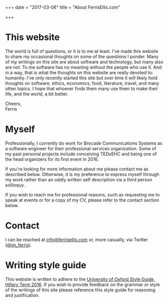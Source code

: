 +++
date = "2017-03-06"
title = "About FerrisEllis.com"

+++

# This website

The world is full of questions, or it is to me at least.
I've made this website to share my occasional thoughts on some of the questions I ponder.
Many of my writings on this site are about software and technology, but many also are not.
To me software has no meaning without the people who use it.
And in a way, that is what the thoughts on this website are really devoted to: humanity.
I've only recently started this site but over time it will likely hold thoughts on software, ethics, economics, food, literature, travel, and many other topics.
I hope that whoever finds them many use them to make their life, and the world, a bit better.

Cheers,<br>
Ferris


# Myself

Professionally, I currently do work for Brocade Communications Systems as a software engineer for their professional services organization.
Some of my past personal projects include conceiving TEDxEHC and being one of the head organizers for its first event in 2016.

If you're looking for more information about me please contact me as described below.
Otherwise, it is my preference to express myself through my work rather than an oddly written self description via a third person soliloquy.

If you wish to reach me for professional reasons, such as requesting me to speak at events or for a copy of my CV,  please refer to the contact section below.


# Contact

I can be reached at [info@ferrisellis.com](mailto:info@ferrisellis.com) or, more casually, via Twitter ([@im_ferris](https://twitter.com/im_ferris)).

# Writing style guide

This website is written to adhere to the [University of Oxford Style Guide, Hillary Term 2016](https://www.ox.ac.uk/sites/files/oxford/University%20of%20Oxford%20Style%20Guide%20%28updated%20Hilary%20term%202016%29.pdf).
If you wish to provide feedback on the grammar or style of the writings of this site please reference this style guide for reasoning and justification.